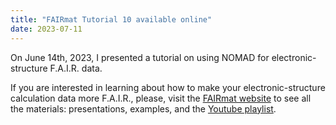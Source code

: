 ```yaml
---
title: "FAIRmat Tutorial 10 available online"
date: 2023-07-11
---
```


On June 14th, 2023, I presented a tutorial on using NOMAD for electronic-structure F.A.I.R. data.

If you are interested in learning about how to make your electronic-structure calculation data more F.A.I.R.,
please, visit the [FAIRmat website](https://www.fairmat-nfdi.eu/events/fairmat-tutorial-10/tutorial-10-home) 
to see all the materials: presentations, examples, and the [Youtube playlist](https://www.youtube.com/playlist?list=PLrRaxjvn6FDUsgbVpSBaqsdTI77PYEPPM).
